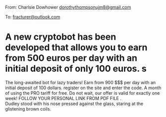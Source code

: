 From: Charlsie Dowhower <dorothythompsonujm8@gmail.com>

To: fracturer@outlook.com

# A new cryptobot has been developed that allows you to earn from 500 euros per day with an initial deposit of only 100 euros. s
The long-awaited bot for lazy traders!
Earn from 900 $$$ per day with an initial deposit of 100 dollars. 
register on the site and enter the code. A month of using the PRO tariff for free. 
Do not wait, our offer is valid for exactly one week!
FOLLOW YOUR PERSONAL LINK FROM PDF FILE
.  
Dudley stood with his nose pressed against the glass, staring at the glistening brown coils.
